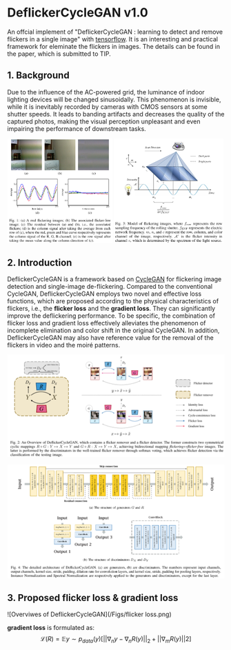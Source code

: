 # **DeflickerCycleGAN v1.0**
An offcial implement of "DeflickerCycleGAN : learning to detect and remove flickers in a single image" with [tensorflow](https://www.tensorflow.org/).
It is an interesting and practical framework for eleminate the flickers in images. The details can be found in the paper, which is submitted to TIP.

## **1. Background**
Due to the influence of the AC-powered grid, the luminance of indoor lighting devices will be changed sinusoidally. This phenomenon is invisible, while it is inevitably
recorded by cameras with CMOS sensors at some shutter speeds. It leads to banding artifacts and decreases the quality of the captured photos, making the visual
perception unpleasant and even impairing the performance of downstream tasks.

<img src="/Figs/flicker.png" width="48.4%" alt=""/>  <img src="/Figs/reason.png" width="50.5%" alt=""/> 

## **2. Introduction**
DeflickerCycleGAN is a framework based on [CycleGAN](https://arxiv.org/pdf/1703.10593.pdf) for flickering image detection and single-image de-flickering. Compared to the conventional CycleGAN, DeflickerCycleGAN employs two novel and effective loss functions, which are proposed according to the physical characteristics of flickers, i.e., the **flicker loss** and the **gradient loss**. They can significantly improve the deflickering performance. To be specific, the combination of flicker loss and gradient loss effectively alleviates the phenomenon of incomplete elimination and color shift in the original CycleGAN. In addition, DeflickerCycleGAN may also have reference value for the removal of the flickers in video and the moiré patterns.

![Overviwes of DeflickerCycleGAN](/Figs/framework.png)

![Overviwes of DeflickerCycleGAN](/Figs/model.png)

## **3. Proposed flicker loss & gradient loss**
![Overviwes of DeflickerCycleGAN](/Figs/flicker loss.png)



**gradient loss** is formulated as: 
$$\mathcal{L}(R)=\mathbb{E}{y\sim p_{data}(y)}[||\nabla_n y - \nabla_n R(y)||_2 + ||\nabla_m R(y)||2]$$
